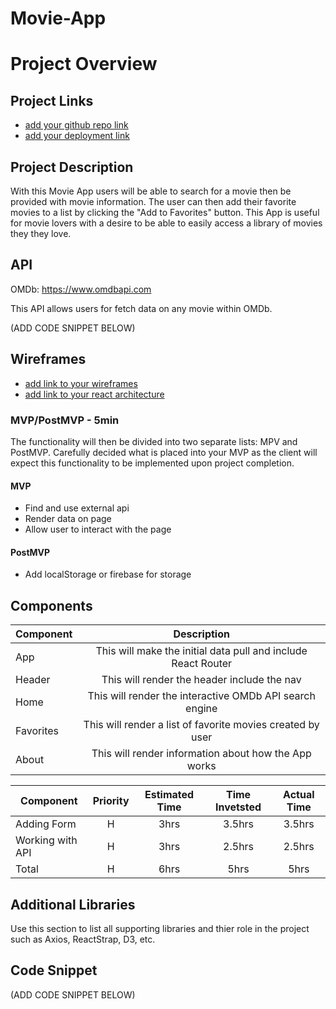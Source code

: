 
 # Movie-App
 # Project Overview

 ## Project Links

 - [add your github repo link]()
 - [add your deployment link]()

 ## Project Description

 With this Movie App users will be able to search for a movie then be provided with movie information. The user can then add their favorite movies to a list by clicking the "Add to Favorites" button. This App is useful for movie lovers with a desire to be able to easily access a library of movies they they love.

 ## API

 OMDb: https://www.omdbapi.com

 This API allows users for fetch data on any movie within OMDb.

 (ADD CODE SNIPPET BELOW)


 ## Wireframes

 - [add link to your wireframes]()
 - [add link to your react architecture]()


 ### MVP/PostMVP - 5min

 The functionality will then be divided into two separate lists: MPV and PostMVP.  Carefully decided what is placed into your MVP as the client will expect this functionality to be implemented upon project completion.  

 #### MVP
 - Find and use external api 
 - Render data on page 
 - Allow user to interact with the page

 #### PostMVP

 - Add localStorage or firebase for storage

 ## Components

 | Component | Description | 
 | --- | :---: |  
 | App | This will make the initial data pull and include React Router| 
 | Header | This will render the header include the nav |
 | Home | This will render the interactive OMDb API search engine |
 | Favorites | This will render a list of favorite movies created by user |
 | About | This will render information about how the App works |


 | Component | Priority | Estimated Time | Time Invetsted | Actual Time |
 | --- | :---: |  :---: | :---: | :---: |
 | Adding Form | H | 3hrs| 3.5hrs | 3.5hrs |
 | Working with API | H | 3hrs| 2.5hrs | 2.5hrs |
 | Total | H | 6hrs| 5hrs | 5hrs |

 ## Additional Libraries
  Use this section to list all supporting libraries and thier role in the project such as Axios, ReactStrap, D3, etc. 

 ## Code Snippet

 (ADD CODE SNIPPET BELOW)
